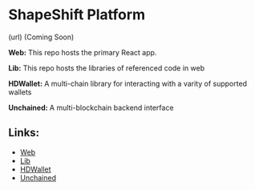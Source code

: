 # ShapeShift Platform

(url) (Coming Soon)

 **Web:** This repo hosts the primary React app.
 
 **Lib:** This repo hosts the libraries of referenced code in web
 
 **HDWallet:** A multi-chain library for interacting with a varity of supported wallets
 
 **Unchained:** A multi-blockchain backend interface
           

## Links:
* [Web](https://app.gitbook.com/@shapeshiftdao/s/web/)
* [Lib](https://app.gitbook.com/@shapeshiftdao/s/lib/)
* [HDWallet](https://app.gitbook.com/@shapeshiftdao/s/hdwallet/)
* [Unchained](https://app.gitbook.com/@shapeshiftdao/s/unchained/)
